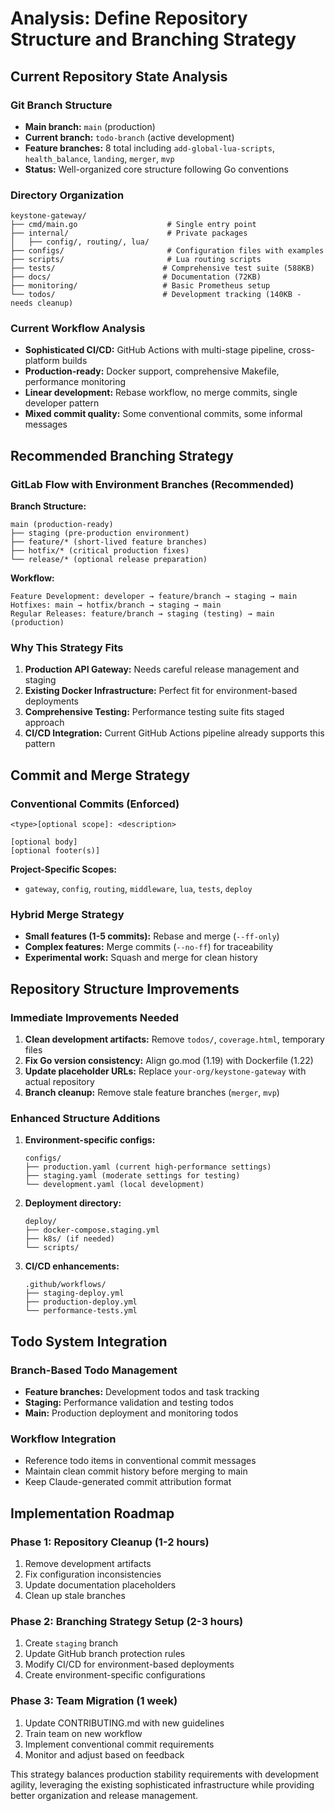 # Analysis: Define Repository Structure and Branching Strategy

## Current Repository State Analysis

### Git Branch Structure
- **Main branch:** `main` (production)
- **Current branch:** `todo-branch` (active development)
- **Feature branches:** 8 total including `add-global-lua-scripts`, `health_balance`, `landing`, `merger`, `mvp`
- **Status:** Well-organized core structure following Go conventions

### Directory Organization
```
keystone-gateway/
├── cmd/main.go                    # Single entry point
├── internal/                      # Private packages
│   ├── config/, routing/, lua/
├── configs/                       # Configuration files with examples
├── scripts/                       # Lua routing scripts
├── tests/                        # Comprehensive test suite (588KB)
├── docs/                         # Documentation (72KB)  
├── monitoring/                   # Basic Prometheus setup
└── todos/                        # Development tracking (140KB - needs cleanup)
```

### Current Workflow Analysis
- **Sophisticated CI/CD:** GitHub Actions with multi-stage pipeline, cross-platform builds
- **Production-ready:** Docker support, comprehensive Makefile, performance monitoring
- **Linear development:** Rebase workflow, no merge commits, single developer pattern
- **Mixed commit quality:** Some conventional commits, some informal messages

## Recommended Branching Strategy

### GitLab Flow with Environment Branches (Recommended)

**Branch Structure:**
```
main (production-ready)
├── staging (pre-production environment)
├── feature/* (short-lived feature branches)
├── hotfix/* (critical production fixes)
└── release/* (optional release preparation)
```

**Workflow:**
```
Feature Development: developer → feature/branch → staging → main
Hotfixes: main → hotfix/branch → staging → main
Regular Releases: feature/branch → staging (testing) → main (production)
```

### Why This Strategy Fits

1. **Production API Gateway:** Needs careful release management and staging
2. **Existing Docker Infrastructure:** Perfect fit for environment-based deployments
3. **Comprehensive Testing:** Performance testing suite fits staged approach
4. **CI/CD Integration:** Current GitHub Actions pipeline already supports this pattern

## Commit and Merge Strategy

### Conventional Commits (Enforced)
```
<type>[optional scope]: <description>

[optional body]
[optional footer(s)]
```

**Project-Specific Scopes:**
- `gateway`, `config`, `routing`, `middleware`, `lua`, `tests`, `deploy`

### Hybrid Merge Strategy
- **Small features (1-5 commits):** Rebase and merge (`--ff-only`)
- **Complex features:** Merge commits (`--no-ff`) for traceability
- **Experimental work:** Squash and merge for clean history

## Repository Structure Improvements

### Immediate Improvements Needed
1. **Clean development artifacts:** Remove `todos/`, `coverage.html`, temporary files
2. **Fix Go version consistency:** Align go.mod (1.19) with Dockerfile (1.22)
3. **Update placeholder URLs:** Replace `your-org/keystone-gateway` with actual repository
4. **Branch cleanup:** Remove stale feature branches (`merger`, `mvp`)

### Enhanced Structure Additions
1. **Environment-specific configs:**
   ```
   configs/
   ├── production.yaml (current high-performance settings)
   ├── staging.yaml (moderate settings for testing)
   └── development.yaml (local development)
   ```

2. **Deployment directory:**
   ```
   deploy/
   ├── docker-compose.staging.yml
   ├── k8s/ (if needed)
   └── scripts/
   ```

3. **CI/CD enhancements:**
   ```
   .github/workflows/
   ├── staging-deploy.yml
   ├── production-deploy.yml
   └── performance-tests.yml
   ```

## Todo System Integration

### Branch-Based Todo Management
- **Feature branches:** Development todos and task tracking
- **Staging:** Performance validation and testing todos
- **Main:** Production deployment and monitoring todos

### Workflow Integration
- Reference todo items in conventional commit messages
- Maintain clean commit history before merging to main
- Keep Claude-generated commit attribution format

## Implementation Roadmap

### Phase 1: Repository Cleanup (1-2 hours)
1. Remove development artifacts
2. Fix configuration inconsistencies  
3. Update documentation placeholders
4. Clean up stale branches

### Phase 2: Branching Strategy Setup (2-3 hours)
1. Create `staging` branch
2. Update GitHub branch protection rules
3. Modify CI/CD for environment-based deployments
4. Create environment-specific configurations

### Phase 3: Team Migration (1 week)
1. Update CONTRIBUTING.md with new guidelines
2. Train team on new workflow
3. Implement conventional commit requirements
4. Monitor and adjust based on feedback

This strategy balances production stability requirements with development agility, leveraging the existing sophisticated infrastructure while providing better organization and release management.